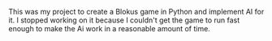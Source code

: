 This was my project to create a Blokus game in Python and implement AI for it. I stopped working on it because I couldn't get the game to run fast enough to make the Ai work in a reasonable amount of time.
